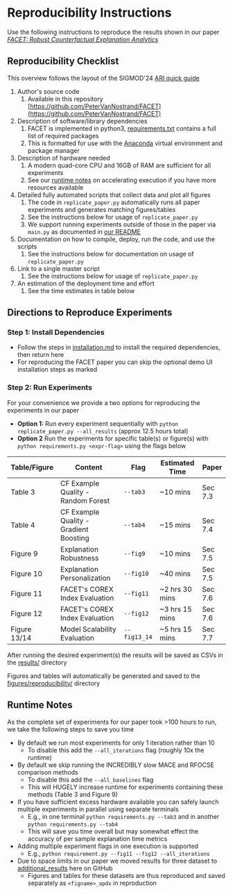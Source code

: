 # Reproducibility Instructions

Use the following instructions to reproduce the results shown in our paper *[FACET: Robust Counterfactual Explanation Analytics](https://petervannostrand.github.io/publication/FACET-Robust-CFs)*

## Reproducibility Checklist

This overview follows the layout of the SIGMOD'24 [ARI quick guide](https://docs.google.com/document/d/1_pheZ2p9Nc8qhtcOpNINm7AxFpPpkpC1n60jJdyr-uk/export?format=pdf&attachment=false)

1. Author's source code
   1. Available in this repository [https://github.com/PeterVanNostrand/FACET](https://github.com/PeterVanNostrand/FACET)
2. Description of software/library dependencies
   1. FACET is implemented in python3, [requirements.txt](/requirements.txt) contains a full list of required packages
   2. This is formatted for use with the [Anaconda](https://www.anaconda.com/download/success) virtual environment and package manager
3. Description of hardware needed
   1. A modern quad-core CPU and 16GB of RAM are sufficient for all experiments
   2. See our [runtime notes](#runtime-notes) on accelerating execution if you have more resources available
4. Detailed fully automated scripts that collect data and plot all figures
   1. The code in `replicate_paper.py` automatically runs all paper experiments and generates matching figures/tables
   2. See the instructions below for usage of `replicate_paper.py`
   3. We support running experiments outside of those in the paper via `main.py` as documented in [our README](/README.md)
5. Documentation on how to compile, deploy, run the code, and use the scripts
   1. See the instructions below for documentation on usage of `replicate_paper.py`
6. Link to a single master script
   1. See the instructions below for usage of `replicate_paper.py`
7. An estimation of the deployment time and effort
   1. See the time estimates in table below

## Directions to Reproduce Experiments

### Step 1: Install Dependencies

- Follow the steps in [installation.md](/instructions/INSTALLATION.md) to install the required dependencies, then return here
- For reproducing the FACET paper you can skip the optional demo UI installation steps as marked

### Step 2: Run Experiments

For your convenience we provide a two options for reproducing the experiments in our paper

- **Option 1:** Run every experiment sequentially with `python replicate_paper.py --all_results` (approx 12.5 hours total)
- **Option 2** Run the experiments for specific table(s) or figure(s) with `python requirements.py <expr-flag>` using the flags below

| Table/Figure | Content                                | Flag         | Estimated Time | Paper   |
| ------------ | -------------------------------------- | ------------ | -------------- | ------- |
| Table 3      | CF Example Quality - Random Forest     | `--tab3`     | ~10 mins       | Sec 7.3 |
| Table 4      | CF Example Quality - Gradient Boosting | `--tab4`     | ~15 mins       | Sec 7.4 |
| Figure 9     | Explanation Robustness                 | `--fig9`     | ~10 mins       | Sec 7.5 |
| Figure 10    | Explanation Personalization            | `--fig10`    | ~40 mins       | Sec 7.5 |
| Figure 11    | FACET's COREX Index Evaluation         | `--fig11`    | ~2 hrs 30 mins | Sec 7.6 |
| Figure 12    | FACET's COREX Index Evaluation         | `--fig12`    | ~3 hrs 15 mins | Sec 7.6 |
| Figure 13/14 | Model Scalability Evaluation           | `--fig13_14` | ~5 hrs 15 mins | Sec 7.7 |

After running the desired experiment(s) the results will be saved as CSVs in the [results/](/results/) directory

Figures and tables will automatically be generated and saved to the [figures/reproducibility/](/figures/reproducibility/) directory

## Runtime Notes

As the complete set of experiments for our paper took >100 hours to run, we take the following steps to save you time

- By default we run most experiments for only 1 iteration rather than 10
  - To disable this add the `--all_iterations` flag (roughly 10x the runtime)
- By default we skip running the INCREDIBLY slow MACE and RFOCSE comparison methods
  - To disable this add the `--all_baselines` flag
  - This will HUGELY increase runtime for experiments containing these methods (Table 3 and Figure 9)
- If you have sufficient excess hardware available you can safely launch multiple experiments in parallel using separate terminals
  - E.g., in one terminal `python requirements.py --tab3` and in another `python requirements.py --tab4`
  - This will save you time overall but may somewhat effect the accuracy of per sample explanation time metrics
- Adding multiple experiment flags in one execution is supported
  - E.g., `python requirement.py --fig11 --fig12 --all_iterations`
- Due to space limits in our paper we moved results for three dataset to [additional_results](/results/additional_results.md) here on GitHub
  - Figures and tables for these datasets are thus reproduced and saved separately as `<figname>_apdx` in reproduction
